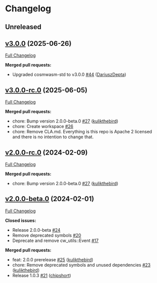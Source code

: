 # Changelog

## Unreleased

## [v3.0.0](https://github.com/CosmWasm/cw-minus/tree/v3.0.0) (2025-06-26)

[Full Changelog](https://github.com/CosmWasm/cw-minus/compare/v3.0.0-rc.0...v3.0.0)

**Merged pull requests:**

- Upgraded cosmwasm-std to v3.0.0 [\#44](https://github.com/CosmWasm/cw-minus/pull/44) ([DariuszDepta](https://github.com/DariuszDepta))

## [v3.0.0-rc.0](https://github.com/CosmWasm/cw-minus/tree/v3.0.0-rc.0) (2025-06-05)

[Full Changelog](https://github.com/CosmWasm/cw-minus/compare/v2.0.0-rc.0...v3.0.0-rc.0)

**Merged pull requests:**

- chore: Bump version 2.0.0-beta.0 [\#27](https://github.com/CosmWasm/cw-minus/pull/27) ([kulikthebird](https://github.com/kulikthebird))
- chore: Create workspace [\#26](https://github.com/CosmWasm/cw-minus/pull/26)
- chore: Remove CLA.md. Everything is this repo is Apache 2 licensed and there is no intention to change that.

## [v2.0.0-rc.0](https://github.com/CosmWasm/cw-minus/tree/v2.0.0-rc.0) (2024-02-09)

[Full Changelog](https://github.com/CosmWasm/cw-minus/compare/v2.0.0-beta.0...v2.0.0-rc.0)

**Merged pull requests:**

- chore: Bump version 2.0.0-beta.0 [\#27](https://github.com/CosmWasm/cw-minus/pull/27) ([kulikthebird](https://github.com/kulikthebird))

## [v2.0.0-beta.0](https://github.com/CosmWasm/cw-minus/tree/v2.0.0-beta.0) (2024-02-01)

[Full Changelog](https://github.com/CosmWasm/cw-minus/compare/v1.0.3...v2.0.0-beta.0)

**Closed issues:**

- Release 2.0.0-beta [\#24](https://github.com/CosmWasm/cw-minus/issues/24)
- Remove deprecated symbols [\#20](https://github.com/CosmWasm/cw-minus/issues/20)
- Deprecate and remove cw_utils::Event [\#17](https://github.com/CosmWasm/cw-minus/issues/17)

**Merged pull requests:**

- feat: 2.0.0 prerelease [\#25](https://github.com/CosmWasm/cw-minus/pull/25) ([kulikthebird](https://github.com/kulikthebird))
- chore: Remove deprecated symbols and unused dependencies [\#23](https://github.com/CosmWasm/cw-minus/pull/23) ([kulikthebird](https://github.com/kulikthebird))
- Release 1.0.3 [\#21](https://github.com/CosmWasm/cw-minus/pull/21) ([chipshort](https://github.com/chipshort))
